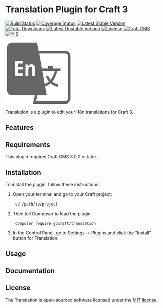 Translation Plugin for Craft 3
===============================
[![Build Status](https://travis-ci.org/gocraftcms/translation.svg)](https://travis-ci.org/gocraftcms/translation)
[![Coverage Status](https://coveralls.io/repos/github/gocraftcms/translation/badge.svg?branch=master)](https://coveralls.io/github/gocraftcms/translation?branch=master)
[![Latest Stable Version](https://poser.pugx.org/gocraft/translation/v/stable.svg)](https://packagist.org/packages/gocraft/translation)
[![Total Downloads](https://poser.pugx.org/gocraft/translation/downloads.svg)](https://packagist.org/packages/gocraft/translation) 
[![Latest Unstable Version](https://poser.pugx.org/gocraft/translation/v/unstable.svg)](https://packagist.org/packages/gocraft/translation)
[![License](https://poser.pugx.org/gocraft/translation/license.svg)](https://packagist.org/packages/gocraft/translation)
[![Craft CMS](https://img.shields.io/badge/Powered_by-Craft_CMS-orange.svg?style=flat)](https://craftcms.com/)
[![Yii2](https://img.shields.io/badge/Powered_by-Yii_Framework-green.svg?style=flat)](https://www.yiiframework.com/)

![Screenshot](resources/img/translator.png)

Translation is a plugin to edit your i18n translations for Craft 3.

Features
---------

Requirements
------------

This plugin requires Craft CMS 3.0.0 or later.

Installation
------------

To install the plugin, follow these instructions.

1. Open your terminal and go to your Craft project:

        cd /path/to/project

2. Then tell Composer to load the plugin:

        composer require gocraft/translation

3. In the Control Panel, go to Settings → Plugins and click the “Install” button for Translation.

Usage
-----

Documentation
-------------

License
-------
The Translation is open-sourced software licensed under the [MIT license](http://opensource.org/licenses/MIT).